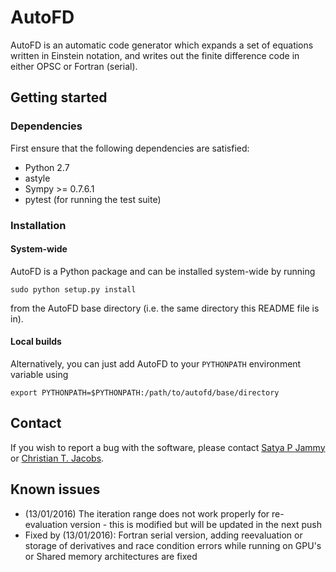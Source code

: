 # AutoFD

AutoFD is an automatic code generator which expands a set of equations written in Einstein notation, and writes out the finite difference code in either OPSC or Fortran (serial).

## Getting started

### Dependencies
First ensure that the following dependencies are satisfied:

* Python 2.7
* astyle
* Sympy >= 0.7.6.1
* pytest (for running the test suite)

### Installation

#### System-wide
AutoFD is a Python package and can be installed system-wide by running

```
sudo python setup.py install
```

from the AutoFD base directory (i.e. the same directory this README file is in).

#### Local builds
Alternatively, you can just add AutoFD to your `PYTHONPATH` environment variable using

```
export PYTHONPATH=$PYTHONPATH:/path/to/autofd/base/directory
```

## Contact
If you wish to report a bug with the software, please contact [Satya P Jammy](mailto:S.P.Jammy@soton.ac.uk) or [Christian T. Jacobs](mailto:c.jacobs10@imperial.ac.uk).

## Known issues
* (13/01/2016) The iteration range does not work properly for re-evaluation version - this is modified but will be updated in the next push
* Fixed by (13/01/2016): Fortran serial version, adding reevaluation or storage of derivatives and race condition errors while running on GPU's or Shared memory architectures are fixed
